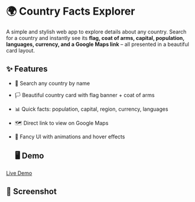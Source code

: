 # 🌍 Country Facts Explorer  

A simple and stylish web app to explore details about any country. Search for a country and instantly see its **flag, coat of arms, capital, population, languages, currency, and a Google Maps link** – all presented in a beautiful card layout.  

## ✨ Features  
- 🔎 Search any country by name  
- 🏳️ Beautiful country card with flag banner + coat of arms  
- 📊 Quick facts: population, capital, region, currency, languages  
- 🗺️ Direct link to view on Google Maps  
- 🎨 Fancy UI with animations and hover effects

  ## 🖥️ Demo  
[Live Demo](https://aishi1528.github.io/Country-Facts-Explorer/)


  ## 📸 Screenshot
